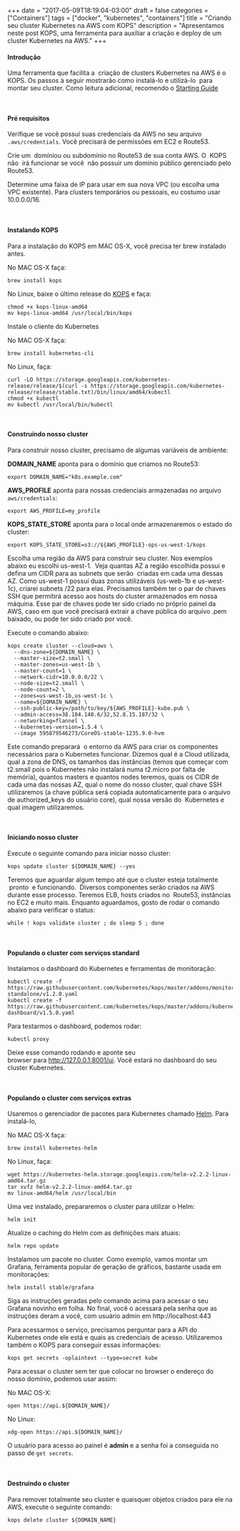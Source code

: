 +++
date = "2017-05-09T18:19:04-03:00"
draft = false
categories = ["Containers"]
tags = ["docker", "kubernetes", "containers"]
title = "Criando seu cluster Kubernetes na AWS com KOPS"
description = "Apresentamos neste post KOPS, uma ferramenta para auxiliar a criação e deploy de um cluster Kubernetes na AWS."
+++

#### Introdução
Uma ferramenta que facilita a  criação de clusters Kubernetes na AWS é o KOPS. Os passos à seguir mostrarão como instalá-lo e utilizá-lo  para montar seu cluster. Como leitura adicional, recomendo o [Starting Guide](https://kubernetes.io/docs/getting-started-guides/kops/)

&nbsp;
#### Pré requisitos
Verifique se você possuí suas credenciais da AWS no seu arquivo `.aws/credentials`. Você precisará de permissões em EC2 e Route53.

Crie um  domíniou ou subdomínio no Route53 de sua conta AWS. O  KOPS não  irá funcionar se você  não possuir um domínio público gerenciado pelo Route53.

Determine uma faixa de IP para usar em sua nova VPC (ou escolha uma VPC existente). Para clusters temporários ou pessoais, eu costumo usar 10.0.0.0/16.

&nbsp;
#### Instalando KOPS
Para a instalação do KOPS em MAC OS-X, você precisa ter brew instalado antes.

No MAC OS-X faça:
```
brew install kops
```

No Linux, baixe o último release do [KOPS](https://github.com/kubernetes/kops/releases/) e faça:

```
chmod +x kops-linux-amd64
mv kops-linux-amd64 /usr/local/bin/kops
```

Instale o cliente do Kubernetes

No MAC OS-X faça:
```
brew install kubernetes-cli
```

No Linux, faça:
``` 
curl -LO https://storage.googleapis.com/kubernetes-release/release/$(curl -s https://storage.googleapis.com/kubernetes-release/release/stable.txt)/bin/linux/amd64/kubectl
chmod +x kubectl
mv kubectl /usr/local/bin/kubectl
```

&nbsp;
#### Construíndo nosso cluster

Para construir nosso cluster, precisamo de algumas variáveis de ambiente:

**DOMAIN_NAME** aponta para o domínio que criamos no Route53:
```
export DOMAIN_NAME="k8s.example.com"
```

**AWS_PROFILE** aponta para nossas credenciais armazenadas no arquivo `aws/credentials`:
```
export AWS_PROFILE=my_profile
```

**KOPS_STATE_STORE** aponta para o local onde armazenaremos o estado do cluster:
```
export KOPS_STATE_STORE=s3://${AWS_PROFILE}-ops-us-west-1/kops
```

Escolha uma região da AWS para construir seu cluster. Nos exemplos abaixo eu escolhi us-west-1.  Veja quantas AZ a região escolhida possui e defina um CIDR para as subnets que serão  criadas em cada uma dessas AZ. Como us-west-1 possuí duas zonas utilizáveis (us-web-1b e us-west-1c), criarei subnets /22 para elas. Precisamos também ter o par de chaves SSH que permitirá acesso aos hosts do cluster armazenados em nossa máquina. Esse par de chaves pode ter sido criado no próprio painel da AWS, caso em que você precisará extrair a chave pública do arquivo .pem baixado, ou pode ter sido criado por você.

Execute o comando abaixo:
```
kops create cluster --cloud=aws \
  --dns-zone=${DOMAIN_NAME} \
  --master-size=t2.small \
  --master-zones=us-west-1b \
  --master-count=1 \
  --network-cidr=10.0.0.0/22 \
  --node-size=t2.small \
  --node-count=2 \
  --zones=us-west-1b,us-west-1c \
  --name=${DOMAIN_NAME} \
  --ssh-public-key=/path/to/key/${AWS_PROFILE}-kube.pub \
  --admin-access=38.104.140.6/32,52.8.15.187/32 \
  --networking=flannel \
  --kubernetes-version=1.5.4 \
  --image 595879546273/CoreOS-stable-1235.9.0-hvm
```

Este comando preparará  o entorno da AWS para criar os componentes necessários para o Kubernetes funcionar. Dizemos qual é a Cloud utilizada, qual a zona de DNS, os tamanhos das instâncias (temos que começar com t2.small pois o Kubernetes não instalará numa t2.micro por falta de memória), quantos masters e quantos nodes teremos, quais os CIDR de cada uma das nossas AZ, qual o nome do nosso cluster, qual chave SSH utilizaremos (a chave pública será copiada automaticamente para o arquivo de authorized_keys do usuário core), qual nossa versão do  Kubernetes e qual imagem utilizaremos.

&nbsp;
#### Iniciando nosso cluster

Execute o seguinte comando para iniciar nosso cluster:
```
kops update cluster ${DOMAIN_NAME} --yes
```

Teremos que aguardar algum tempo até que o cluster esteja totalmente  pronto  e funcionando.  Diversos componentes serão criados na AWS durante esse processo. Teremos ELB, hosts criados no  Route53, instâncias no EC2 e muito mais. Enquanto aguardamos, gosto de rodar o comando abaixo para verificar o status:
```
while ! kops validate cluster ; do sleep 5 ; done
```

&nbsp;
#### Populando o cluster com serviços standard

Instalamos o dashboard do Kubernetes e ferramentas de monitoração:
```
kubectl create -f https://raw.githubusercontent.com/kubernetes/kops/master/addons/monitoring-standalone/v1.2.0.yaml
kubectl create -f https://raw.githubusercontent.com/kubernetes/kops/master/addons/kubernetes-dashboard/v1.5.0.yaml
```

Para testarmos o dashboard, podemos rodar:
```
kubectl proxy
```

Deixe esse comando rodando e aponte seu browser para http://127.0.0.1:8001/ui. Você estará no dashboard do seu cluster Kubernetes.

&nbsp;
#### Populando o cluster com serviços extras

Usaremos o gerenciador de pacotes para Kubernetes chamado [Helm](https://github.com/kubernetes/helm"). Para instalá-lo,

No MAC OS-X faça:
```
brew install kubernetes-helm
```

No Linux, faça:
```
wget https://kubernetes-helm.storage.googleapis.com/helm-v2.2.2-linux-amd64.tar.gz
tar xvfz helm-v2.2.2-linux-amd64.tar.gz
mv linux-amd64/helm /usr/local/bin
```

Uma vez instalado, prepararemos o cluster para utilizar o Helm:
```
helm init
```

Atualize o caching do Helm com as definições mais atuais:
```
helm repo update
```

Instalamos um pacote no cluster. Como exemplo, vamos montar um Grafana, ferramenta popular de geração de gráficos, bastante usada em monitorações:
```
helm install stable/grafana
```

Siga as instruções geradas pelo comando acima para acessar o seu Grafana novinho em folha. No final, você o acessará pela senha que as instruções deram a você, com usuário admin em http://localhost:443

Para acessarmos o serviço, precisamos perguntar para a API do Kubernetes onde ele está e quais as credenciais de acesso. Utilizaremos também o KOPS para conseguir essas informações:
```
kops get secrets -oplaintext --type=secret kube
```

Para acessar o cluster sem ter que colocar no browser o endereço do nosso domínio, podemos usar assim:

No MAC OS-X:
```
open https://api.${DOMAIN_NAME}/
```

No Linux:
```
xdg-open https://api.${DOMAIN_NAME}/
```

O usuário para acesso ao painel é **admin** e a senha foi a conseguida no passo de `get secrets`.

&nbsp;
#### Destruindo o cluster

Para remover totalmente seu cluster e quaisquer objetos criados para ele na AWS, execute o seguinte comando:
```
kops delete cluster ${DOMAIN_NAME}
```
